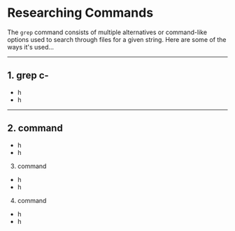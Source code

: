 # Researching Commands
The ```grep``` command consists of multiple alternatives or command-like options used to search through files for a given string. Here are some of the ways it's used... 

***

## 1. grep c-
  * h
  * h

***

## 2. command
  * h
  * h



3. command
  * h
  * h



4. command
  * h
  * h
